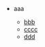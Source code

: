 

* aaa

  * [bbb](files\bbb.md?q=1570413638736)
  * [cccc](files\cccc.md?q=1570413638737)
  * [ddd](files\ddd.md?q=1570413638737)

